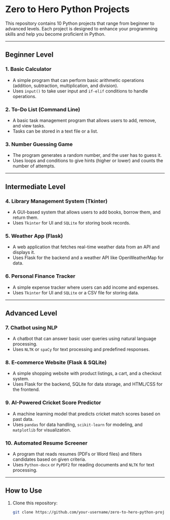 # Zero to Hero Python Projects

This repository contains 10 Python projects that range from beginner to advanced levels. Each project is designed to enhance your programming skills and help you become proficient in Python.

---

## Beginner Level
### 1. Basic Calculator
- A simple program that can perform basic arithmetic operations (addition, subtraction, multiplication, and division).  
- Uses `input()` to take user input and `if-elif` conditions to handle operations.

### 2. To-Do List (Command Line)
- A basic task management program that allows users to add, remove, and view tasks.  
- Tasks can be stored in a text file or a list.

### 3. Number Guessing Game
- The program generates a random number, and the user has to guess it.  
- Uses loops and conditions to give hints (higher or lower) and counts the number of attempts.

---

## Intermediate Level
### 4. Library Management System (Tkinter)
- A GUI-based system that allows users to add books, borrow them, and return them.  
- Uses `Tkinter` for UI and `SQLite` for storing book records.

### 5. Weather App (Flask)
- A web application that fetches real-time weather data from an API and displays it.  
- Uses Flask for the backend and a weather API like OpenWeatherMap for data.

### 6. Personal Finance Tracker
- A simple expense tracker where users can add income and expenses.  
- Uses `Tkinter` for UI and `SQLite` or a CSV file for storing data.

---

## Advanced Level
### 7. Chatbot using NLP
- A chatbot that can answer basic user queries using natural language processing.  
- Uses `NLTK` or `spaCy` for text processing and predefined responses.

### 8. E-commerce Website (Flask & SQLite)
- A simple shopping website with product listings, a cart, and a checkout system.  
- Uses Flask for the backend, SQLite for data storage, and HTML/CSS for the frontend.

### 9. AI-Powered Cricket Score Predictor
- A machine learning model that predicts cricket match scores based on past data.  
- Uses `pandas` for data handling, `scikit-learn` for modeling, and `matplotlib` for visualization.

### 10. Automated Resume Screener
- A program that reads resumes (PDFs or Word files) and filters candidates based on given criteria.  
- Uses `Python-docx` or `PyPDF2` for reading documents and `NLTK` for text processing.

---

## How to Use
1. Clone this repository:  
   ```sh
   git clone https://github.com/your-username/zero-to-hero-python-projects.git

